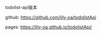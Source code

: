todolist-api版本

github: https://github.com/lily-oa/todolistApi

pages: https://lily-oa.github.io/todolistApi/